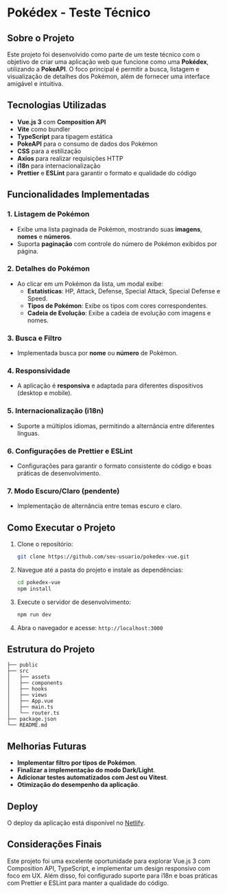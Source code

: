# Pokédex - Teste Técnico

## Sobre o Projeto

Este projeto foi desenvolvido como parte de um teste técnico com o objetivo de criar uma aplicação web que funcione como uma **Pokédex**, utilizando a **PokeAPI**. O foco principal é permitir a busca, listagem e visualização de detalhes dos Pokémon, além de fornecer uma interface amigável e intuitiva.

## Tecnologias Utilizadas

- **Vue.js 3** com **Composition API**
- **Vite** como bundler
- **TypeScript** para tipagem estática
- **PokeAPI** para o consumo de dados dos Pokémon
- **CSS** para a estilização
- **Axios** para realizar requisições HTTP
- **i18n** para internacionalização
- **Prettier** e **ESLint** para garantir o formato e qualidade do código

## Funcionalidades Implementadas

### 1. Listagem de Pokémon

- Exibe uma lista paginada de Pokémon, mostrando suas **imagens**, **nomes** e **números**.
- Suporta **paginação** com controle do número de Pokémon exibidos por página.

### 2. Detalhes do Pokémon

- Ao clicar em um Pokémon da lista, um modal exibe:
  - **Estatísticas**: HP, Attack, Defense, Special Attack, Special Defense e Speed.
  - **Tipos de Pokémon**: Exibe os tipos com cores correspondentes.
  - **Cadeia de Evolução**: Exibe a cadeia de evolução com imagens e nomes.

### 3. Busca e Filtro

- Implementada busca por **nome** ou **número** de Pokémon.

### 4. Responsividade

- A aplicação é **responsiva** e adaptada para diferentes dispositivos (desktop e mobile).

### 5. Internacionalização (i18n)

- Suporte a múltiplos idiomas, permitindo a alternância entre diferentes línguas.

### 6. Configurações de Prettier e ESLint

- Configurações para garantir o formato consistente do código e boas práticas de desenvolvimento.

### 7. Modo Escuro/Claro (pendente)

- Implementação de alternância entre temas escuro e claro.

## Como Executar o Projeto

1. Clone o repositório:

   ```bash
   git clone https://github.com/seu-usuario/pokedex-vue.git
   ```

2. Navegue até a pasta do projeto e instale as dependências:

   ```bash
   cd pokedex-vue
   npm install
   ```

3. Execute o servidor de desenvolvimento:

   ```bash
   npm run dev
   ```

4. Abra o navegador e acesse: `http://localhost:3000`

## Estrutura do Projeto

```
├── public
├── src
│   ├── assets
│   ├── components
│   ├── hooks
│   ├── views
│   ├── App.vue
│   ├── main.ts
│   └── router.ts
├── package.json
└── README.md
```

## Melhorias Futuras

- **Implementar filtro por tipos de Pokémon**.
- **Finalizar a implementação do modo Dark/Light**.
- **Adicionar testes automatizados com Jest ou Vitest**.
- **Otimização do desempenho da aplicação**.

## Deploy

O deploy da aplicação está disponível no [Netlify](https://pokedchallenge.netlify.app/).

## Considerações Finais

Este projeto foi uma excelente oportunidade para explorar Vue.js 3 com Composition API, TypeScript, e implementar um design responsivo com foco em UX. Além disso, foi configurado suporte para i18n e boas práticas com Prettier e ESLint para manter a qualidade do código.